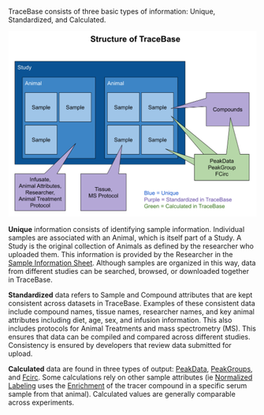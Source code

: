 TraceBase consists of three basic types of information: Unique, Standardized, and Calculated.

![](../Attachments/Structure%20of%20Tracebase%20Sketch.png)


**Unique** information consists of identifying sample information.  Individual samples are associated with an Animal, which is itself part of a Study.  A Study is the original collection of Animals as defined by the researcher who uploaded them.  This information is provided by the Researcher in the [Sample Information Sheet](../Upload/Sample%20Information%20Sheet.md).  Although samples are organized in this way, data from different studies can be searched, browsed, or downloaded together in TraceBase.

**Standardized** data refers to Sample and Compound attributes that are kept consistent across datasets in TraceBase.  Examples of these consistent data include compound names, tissue names, researcher names, and key animal attributes including diet, age, sex, and infusion information. This also includes protocols for Animal Treatments and mass spectrometry (MS).  This ensures that data can be compiled and compared across different studies.  Consistency is ensured by developers that review data submitted for upload.

**Calculated** data are found in three types of output: [PeakData](../Types%20of%20Data%20Output/PeakData.md), [PeakGroups](../Types%20of%20Data%20Output/PeakGroups.md), and [Fcirc](../Types%20of%20Data%20Output/Fcirc.md).  Some calculations rely on other sample attributes (ie [Normalized Labeling](../Values/Normalized%20Labeling.md) uses the [Enrichment](../Values/Enrichment.md) of the tracer compound in a specific serum sample from that animal).  Calculated values are generally comparable across experiments.
